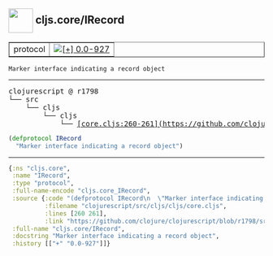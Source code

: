 ## <img width="48px" valign="middle" src="http://i.imgur.com/Hi20huC.png"> cljs.core/IRecord

 <table border="1">
<tr>
<td>protocol</td>
<td><a href="https://github.com/cljsinfo/api-refs/tree/0.0-927"><img valign="middle" alt="[+] 0.0-927" src="https://img.shields.io/badge/+-0.0--927-lightgrey.svg"></a> </td>
</tr>
</table>

 <samp>
</samp>

```
Marker interface indicating a record object
```

---

 <pre>
clojurescript @ r1798
└── src
    └── cljs
        └── cljs
            └── <ins>[core.cljs:260-261](https://github.com/clojure/clojurescript/blob/r1798/src/cljs/cljs/core.cljs#L260-L261)</ins>
</pre>

```clj
(defprotocol IRecord
  "Marker interface indicating a record object")
```


---

```clj
{:ns "cljs.core",
 :name "IRecord",
 :type "protocol",
 :full-name-encode "cljs.core_IRecord",
 :source {:code "(defprotocol IRecord\n  \"Marker interface indicating a record object\")",
          :filename "clojurescript/src/cljs/cljs/core.cljs",
          :lines [260 261],
          :link "https://github.com/clojure/clojurescript/blob/r1798/src/cljs/cljs/core.cljs#L260-L261"},
 :full-name "cljs.core/IRecord",
 :docstring "Marker interface indicating a record object",
 :history [["+" "0.0-927"]]}

```
